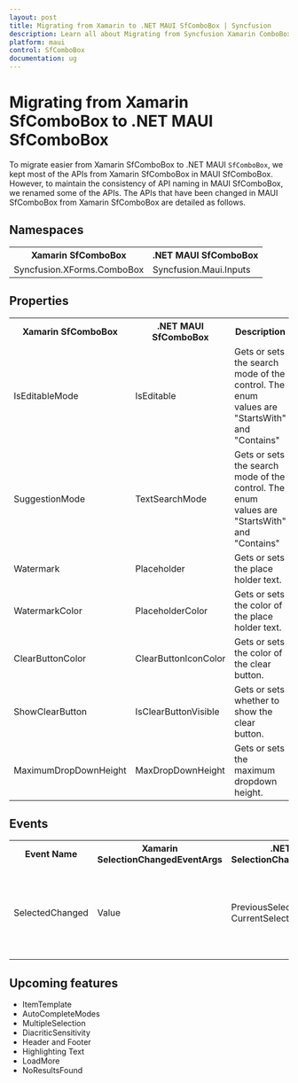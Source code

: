 ```yaml
---
layout: post
title: Migrating from Xamarin to .NET MAUI SfComboBox | Syncfusion 
description: Learn all about Migrating from Syncfusion Xamarin ComboBox to Syncfusion .NET MAUI ComboBox control and more here.
platform: maui
control: SfComboBox
documentation: ug
---  
```


# Migrating from Xamarin SfComboBox to .NET MAUI SfComboBox 

To migrate easier from Xamarin SfComboBox to .NET MAUI `SfComboBox`, we kept most of the APIs from Xamarin SfComboBox in MAUI SfComboBox. However, to maintain the consistency of API naming in MAUI SfComboBox, we renamed some of the APIs. The APIs that have been changed in MAUI SfComboBox from Xamarin SfComboBox are detailed as follows.

## Namespaces 

<table>
<tr>
<th>Xamarin SfComboBox</th>
<th>.NET MAUI SfComboBox</th></tr>
<tr>
<td>Syncfusion.XForms.ComboBox</td>
<td>Syncfusion.Maui.Inputs</td></tr>
</table>

## Properties

<table> 
<tr>
<th>Xamarin SfComboBox</th>
<th>.NET MAUI SfComboBox</th>
<th>Description</th></tr>
<tr>
<td>IsEditableMode</td>
<td>IsEditable</td>
<td>Gets or sets the search mode of the control. The enum values are "StartsWith" and "Contains"</td></tr>
<tr>
<td>SuggestionMode</td>
<td>TextSearchMode</td>
<td>Gets or sets the search mode of the control. The enum values are "StartsWith" and "Contains"</td></tr>
<tr>
<td>Watermark</td>
<td>Placeholder</td>
<td>Gets or sets the place holder text.</td></tr>
<tr>
<td>WatermarkColor</td>
<td>PlaceholderColor</td>
<td>Gets or sets the color of the place holder text.</td></tr>
<tr>
<td>ClearButtonColor</td>
<td>ClearButtonIconColor</td>
<td>Gets or sets the color of the clear button.</td></tr>
<tr>
<td>ShowClearButton</td>
<td>IsClearButtonVisible</td>
<td>Gets or sets whether to show the clear button.</td></tr>
<tr>
<td>MaximumDropDownHeight</td>
<td>MaxDropDownHeight</td>
<td>Gets or sets the maximum dropdown height.</td></tr>
</table> 

## Events

<table> 
<tr>
<th>Event Name</th>
<th>Xamarin SelectionChangedEventArgs</th>
<th>.NET MAUI SelectionChangedEventArgs</th>
<th>Description</th></tr>
<tr>
<td>SelectedChanged</td>
<td>Value</td>
<td>PreviousSelection <br/> CurrentSelection</td>
<td>Raises when an item is selected in the dropdown or the SelectedItem is set programatically.Returns the previous selected item and the currently selected item</td></tr>

</table> 

## Upcoming features

  * ItemTemplate
  * AutoCompleteModes
  * MultipleSelection
  *	DiacriticSensitivity
  *	Header and Footer
  *	Highlighting Text
  *	LoadMore 
  *	NoResultsFound
